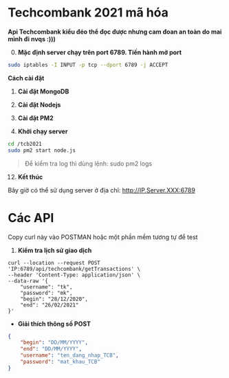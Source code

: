 # Techcombank 2021 mã hóa 

**Api Techcombank kiểu đéo thể đọc được nhưng cam đoan an toàn do mai mình đi nvqs :)))**

0. **Mặc định server chạy trên port 6789. Tiến hành mở port**
```sh
sudo iptables -I INPUT -p tcp --dport 6789 -j ACCEPT
```

**Cách cài đặt**

1. **Cài đặt MongoDB**
2. **Cài đặt Nodejs**
3. **Cài đặt PM2**

9. **Khởi chạy server**
```sh
cd /tcb2021
sudo pm2 start node.js
```

> Để kiểm tra log thì dùng lệnh: sudo pm2 logs

12. **Kết thúc**

Bây giờ có thể sử dụng server ở địa chỉ: http://IP.Server.XXX:6789

# Các API
Copy curl này vào POSTMAN hoặc một phần mềm tương tự để test
1. **Kiểm tra lịch sử giao dịch**
```curl
curl --location --request POST 'IP:6789/api/techcombank/getTransactions' \
--header 'Content-Type: application/json' \
--data-raw '{
    "username": "tk",
    "password": "mk",
    "begin": "28/12/2020",
    "end": "26/02/2021"
}'
```

- **Giải thích thông số POST**
```json
{
    "begin": "DD/MM/YYYY",
    "end": "DD/MM/YYYY",
    "username": "ten_dang_nhap_TCB",
    "password": "mat_khau_TCB"
}
```
